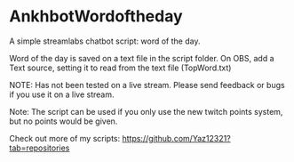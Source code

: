 # AnkhbotWordoftheday
A simple streamlabs chatbot script: word of the day.


Word of the day is saved on a text file in the script folder. On OBS, add a Text source, setting it to read from the text file (TopWord.txt)


NOTE: Has not been tested on a live stream. Please send feedback or bugs if you use it on a live stream.

Note: The script can be used if you only use the new twitch points system, but no points would be given.

Check out more of my scripts: https://github.com/Yaz12321?tab=repositories
